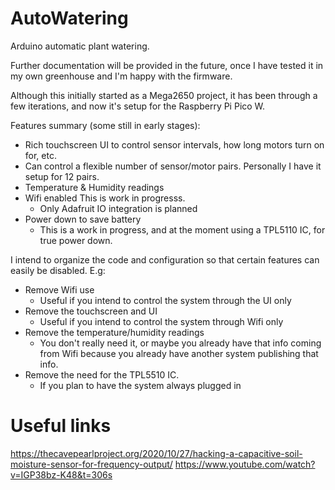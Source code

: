 # AutoWatering

Arduino automatic plant watering.

Further documentation will be provided in the future, once I have tested it in my own greenhouse and I'm happy with the firmware.

Although this initially started as a Mega2650 project, it has been through a few iterations, and now it's setup for the Raspberry Pi Pico W.

Features summary (some still in early stages):

* Rich touchscreen UI to control sensor intervals, how long motors turn on for, etc.
* Can control a flexible number of sensor/motor pairs. Personally I have it setup for 12 pairs.
* Temperature & Humidity readings
* Wifi enabled This is work in progresss.
	* Only Adafruit IO integration is planned
* Power down to save battery
	* This is a work in progress, and at the moment using a TPL5110 IC, for true power down.

I intend to organize the code and configuration so that certain features can easily be disabled. E.g:

* Remove Wifi use
	* Useful if you intend to control the system through the UI only
* Remove the touchscreen and UI
	* Useful if you intend to control the system through Wifi only
* Remove the temperature/humidity readings
	* You don't really need it, or maybe you already have that info coming from Wifi because you already have another system publishing that info.
* Remove the need for the TPL5510 IC.
	* If you plan to have the system always plugged in

# Useful links

https://thecavepearlproject.org/2020/10/27/hacking-a-capacitive-soil-moisture-sensor-for-frequency-output/
https://www.youtube.com/watch?v=IGP38bz-K48&t=306s

